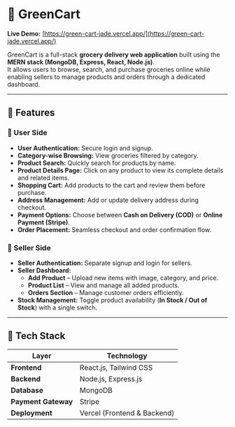# 🛒 GreenCart

**Live Demo:** [https://green-cart-jade.vercel.app/](https://green-cart-jade.vercel.app/)

GreenCart is a full-stack **grocery delivery web application** built using the **MERN stack (MongoDB, Express, React, Node.js)**.  
It allows users to browse, search, and purchase groceries online while enabling sellers to manage products and orders through a dedicated dashboard.

---

## 🚀 Features

### 👤 User Side
- **User Authentication:** Secure login and signup.
- **Category-wise Browsing:** View groceries filtered by category.
- **Product Search:** Quickly search for products by name.
- **Product Details Page:** Click on any product to view its complete details and related items.
- **Shopping Cart:** Add products to the cart and review them before purchase.
- **Address Management:** Add or update delivery address during checkout.
- **Payment Options:** Choose between **Cash on Delivery (COD)** or **Online Payment (Stripe)**.
- **Order Placement:** Seamless checkout and order confirmation flow.

### 🏪 Seller Side
- **Seller Authentication:** Separate signup and login for sellers.
- **Seller Dashboard:**
  - **Add Product** – Upload new items with image, category, and price.
  - **Product List** – View and manage all added products.
  - **Orders Section** – Manage customer orders efficiently.
- **Stock Management:** Toggle product availability (**In Stock / Out of Stock**) with a single switch.

---

## 🧩 Tech Stack

| Layer | Technology |
|-------|-------------|
| **Frontend** | React.js, Tailwind CSS |
| **Backend** | Node.js, Express.js |
| **Database** | MongoDB |
| **Payment Gateway** | Stripe |
| **Deployment** | Vercel (Frontend & Backend) |
